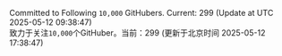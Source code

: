 Committed to Following `10,000` GitHubers. Current: <!-- FOLLOWING_COUNT -->299<!-- FOLLOWING_COUNT --> (Update at UTC <!-- LAST_UPDATED -->2025-05-12 09:38:47<!-- LAST_UPDATED -->)<br>
致力于关注`10,000`个GitHuber。当前：<!-- FOLLOWING_COUNT -->299<!-- FOLLOWING_COUNT --> (更新于北京时间 <!-- LAST_UPDATED_CST -->2025-05-12 17:38:47<!-- LAST_UPDATED_CST -->)
